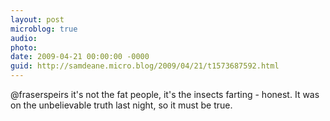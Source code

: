 ```yaml
---
layout: post
microblog: true
audio: 
photo: 
date: 2009-04-21 00:00:00 -0000
guid: http://samdeane.micro.blog/2009/04/21/t1573687592.html
---
```

@fraserspeirs it's not the fat people, it's the insects farting - honest. It was on the unbelievable truth last night, so it must be true.
